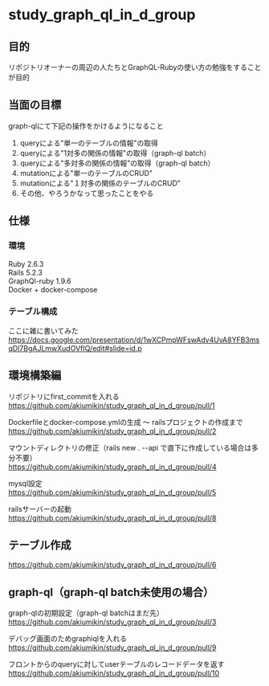 # study_graph_ql_in_d_group

## 目的
リポジトリオーナーの周辺の人たちとGraphQL-Rubyの使い方の勉強をすることが目的  

## 当面の目標
graph-qlにて下記の操作をかけるようになること  
1. queryによる"単一のテーブルの情報"の取得
1. queryによる"1対多の関係の情報"の取得（graph-ql batch）
1. queryによる"多対多の関係の情報"の取得（graph-ql batch）
1. mutationによる"単一のテーブルのCRUD"
1. mutationによる"１対多の関係のテーブルのCRUD"
1. その他、やろうかなって思ったことをやる

## 仕様

### 環境
Ruby 2.6.3  
Rails 5.2.3  
GraphQl-ruby 1.9.6  
Docker + docker-compose  

### テーブル構成
ここに雑に書いてみた
https://docs.google.com/presentation/d/1wXCPmpWFswAdv4UvA8YFB3msqDl7BgAJLmwXudOVfIQ/edit#slide=id.p

## 環境構築編

リポジトリにfirst_commitを入れる  
https://github.com/akiumikin/study_graph_ql_in_d_group/pull/1  
  
Dockerfileとdocker-compose.ymlの生成 〜 railsプロジェクトの作成まで  
https://github.com/akiumikin/study_graph_ql_in_d_group/pull/2  
  
マウントディレクトリの修正（rails new . --api で直下に作成している場合は多分不要）  
https://github.com/akiumikin/study_graph_ql_in_d_group/pull/4  
  
mysql設定  
https://github.com/akiumikin/study_graph_ql_in_d_group/pull/5  
  
railsサーバーの起動  
https://github.com/akiumikin/study_graph_ql_in_d_group/pull/8  
  
## テーブル作成
https://github.com/akiumikin/study_graph_ql_in_d_group/pull/6

## graph-ql（graph-ql batch未使用の場合）
graph-qlの初期設定（graph-ql batchはまだ先）  
https://github.com/akiumikin/study_graph_ql_in_d_group/pull/3  
  
デバッグ画面のためgraphiqlを入れる  
https://github.com/akiumikin/study_graph_ql_in_d_group/pull/9  

フロントからのqueryに対してuserテーブルのレコードデータを返す
https://github.com/akiumikin/study_graph_ql_in_d_group/pull/10  
